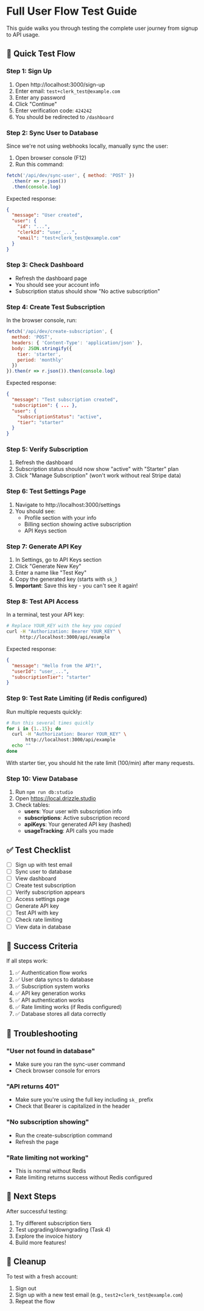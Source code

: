 # Full User Flow Test Guide

This guide walks you through testing the complete user journey from signup to API usage.

## 🚀 Quick Test Flow

### Step 1: Sign Up
1. Open http://localhost:3000/sign-up
2. Enter email: `test+clerk_test@example.com`
3. Enter any password
4. Click "Continue"
5. Enter verification code: `424242`
6. You should be redirected to `/dashboard`

### Step 2: Sync User to Database
Since we're not using webhooks locally, manually sync the user:

1. Open browser console (F12)
2. Run this command:
```javascript
fetch('/api/dev/sync-user', { method: 'POST' })
  .then(r => r.json())
  .then(console.log)
```

Expected response:
```json
{
  "message": "User created",
  "user": {
    "id": "...",
    "clerkId": "user_...",
    "email": "test+clerk_test@example.com"
  }
}
```

### Step 3: Check Dashboard
- Refresh the dashboard page
- You should see your account info
- Subscription status should show "No active subscription"

### Step 4: Create Test Subscription
In the browser console, run:
```javascript
fetch('/api/dev/create-subscription', {
  method: 'POST',
  headers: { 'Content-Type': 'application/json' },
  body: JSON.stringify({
    tier: 'starter',
    period: 'monthly'
  })
}).then(r => r.json()).then(console.log)
```

Expected response:
```json
{
  "message": "Test subscription created",
  "subscription": { ... },
  "user": {
    "subscriptionStatus": "active",
    "tier": "starter"
  }
}
```

### Step 5: Verify Subscription
1. Refresh the dashboard
2. Subscription status should now show "active" with "Starter" plan
3. Click "Manage Subscription" (won't work without real Stripe data)

### Step 6: Test Settings Page
1. Navigate to http://localhost:3000/settings
2. You should see:
   - Profile section with your info
   - Billing section showing active subscription
   - API Keys section

### Step 7: Generate API Key
1. In Settings, go to API Keys section
2. Click "Generate New Key"
3. Enter a name like "Test Key"
4. Copy the generated key (starts with `sk_`)
5. **Important**: Save this key - you can't see it again!

### Step 8: Test API Access
In a terminal, test your API key:
```bash
# Replace YOUR_KEY with the key you copied
curl -H "Authorization: Bearer YOUR_KEY" \
     http://localhost:3000/api/example
```

Expected response:
```json
{
  "message": "Hello from the API!",
  "userId": "user_...",
  "subscriptionTier": "starter"
}
```

### Step 9: Test Rate Limiting (if Redis configured)
Run multiple requests quickly:
```bash
# Run this several times quickly
for i in {1..15}; do
  curl -H "Authorization: Bearer YOUR_KEY" \
       http://localhost:3000/api/example
  echo ""
done
```

With starter tier, you should hit the rate limit (100/min) after many requests.

### Step 10: View Database
1. Run `npm run db:studio`
2. Open https://local.drizzle.studio
3. Check tables:
   - **users**: Your user with subscription info
   - **subscriptions**: Active subscription record
   - **apiKeys**: Your generated API key (hashed)
   - **usageTracking**: API calls you made

## ✅ Test Checklist

- [ ] Sign up with test email
- [ ] Sync user to database
- [ ] View dashboard
- [ ] Create test subscription
- [ ] Verify subscription appears
- [ ] Access settings page
- [ ] Generate API key
- [ ] Test API with key
- [ ] Check rate limiting
- [ ] View data in database

## 🎯 Success Criteria

If all steps work:
1. ✅ Authentication flow works
2. ✅ User data syncs to database
3. ✅ Subscription system works
4. ✅ API key generation works
5. ✅ API authentication works
6. ✅ Rate limiting works (if Redis configured)
7. ✅ Database stores all data correctly

## 🐛 Troubleshooting

### "User not found in database"
- Make sure you ran the sync-user command
- Check browser console for errors

### "API returns 401"
- Make sure you're using the full key including `sk_` prefix
- Check that Bearer is capitalized in the header

### "No subscription showing"
- Run the create-subscription command
- Refresh the page

### "Rate limiting not working"
- This is normal without Redis
- Rate limiting returns success without Redis configured

## 🚀 Next Steps

After successful testing:
1. Try different subscription tiers
2. Test upgrading/downgrading (Task 4)
3. Explore the invoice history
4. Build more features!

## 🧹 Cleanup

To test with a fresh account:
1. Sign out
2. Sign up with a new test email (e.g., `test2+clerk_test@example.com`)
3. Repeat the flow